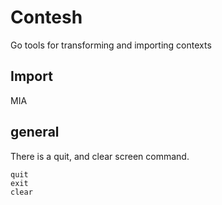 # Contesh
Go tools for transforming and importing contexts

## Import
MIA

## general
There is a quit, and clear screen command.
```
quit
exit
clear
```

